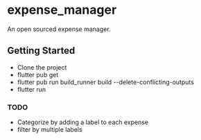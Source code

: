 # expense_manager

An open sourced expense manager. 
## Getting Started

- Clone the project
- flutter pub get
- flutter pub run build_runner build --delete-conflicting-outputs
- flutter run


### TODO

- Categorize by adding a label to each expense
- filter by multiple labels

